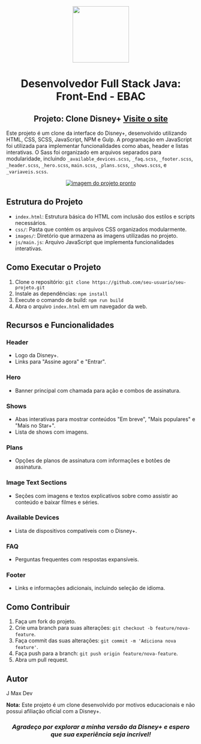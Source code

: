 <div align="center">
  <img src="https://i.postimg.cc/3xbR5F7H/rounded-in-photoretrica.png" width="150">
  
  # Desenvolvedor Full Stack Java: Front-End - EBAC   

## Projeto: Clone Disney+ <a href="https://clone-disney-plus-woad.vercel.app/">Visite o site</a>
</div>

Este projeto é um clone da interface do Disney+, desenvolvido utilizando HTML, CSS, SCSS, JavaScript, NPM e Gulp. A programação em JavaScript foi utilizada para implementar funcionalidades como abas, header e listas interativas. O Sass foi organizado em arquivos separados para modularidade, incluindo `_available_devices.scss`, `_faq.scss`, `_footer.scss`, `_header.scss`, `_hero.scss`, `main.scss`, `_plans.scss`, `_shows.scss`, e `_variaveis.scss`.

<div align="center"><a href="https://clone-disney-plus-woad.vercel.app/"><img src="https://i.postimg.cc/RCLffrF9/screencapture-127-0-0-1-5500-dist-index-html-2023-12-07-19-59-57.png" alt="imagem do projeto pronto"></a></div>

## Estrutura do Projeto

- `index.html`: Estrutura básica do HTML com inclusão dos estilos e scripts necessários.
- `css/`: Pasta que contém os arquivos CSS organizados modularmente.
- `images/`: Diretório que armazena as imagens utilizadas no projeto.
- `js/main.js`: Arquivo JavaScript que implementa funcionalidades interativas.

## Como Executar o Projeto

1. Clone o repositório: `git clone https://github.com/seu-usuario/seu-projeto.git`
2. Instale as dependências: `npm install`
3. Execute o comando de build: `npm run build`
4. Abra o arquivo `index.html` em um navegador da web.

## Recursos e Funcionalidades

### Header
- Logo da Disney+.
- Links para "Assine agora" e "Entrar".

### Hero
- Banner principal com chamada para ação e combos de assinatura.

### Shows
- Abas interativas para mostrar conteúdos "Em breve", "Mais populares" e "Mais no Star+".
- Lista de shows com imagens.

### Plans
- Opções de planos de assinatura com informações e botões de assinatura.

### Image Text Sections
- Seções com imagens e textos explicativos sobre como assistir ao conteúdo e baixar filmes e séries.

### Available Devices
- Lista de dispositivos compatíveis com o Disney+.

### FAQ
- Perguntas frequentes com respostas expansíveis.

### Footer
- Links e informações adicionais, incluindo seleção de idioma.

## Como Contribuir

1. Faça um fork do projeto.
2. Crie uma branch para suas alterações: `git checkout -b feature/nova-feature`.
3. Faça commit das suas alterações: `git commit -m 'Adiciona nova feature'`.
4. Faça push para a branch: `git push origin feature/nova-feature`.
5. Abra um pull request.

## Autor

J Max Dev


**Nota:** Este projeto é um clone desenvolvido por motivos educacionais e não possui afiliação oficial com a Disney+.
<h3 align="center">
  <i>Agradeço por explorar a minha versão da Disney+ e espero que sua experiência seja incrível!</i>
</h3>
